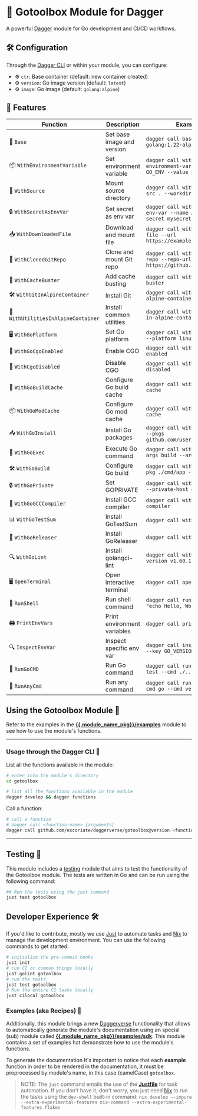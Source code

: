 # 🧰 Gotoolbox Module for Dagger

A powerful [Dagger](https://dagger.io) module for Go development and CI/CD workflows.

## 🛠️ Configuration

Through the [Dagger CLI](https://docs.dagger.io/cli/465058/install) or within your module, you can configure:

- ⚙️ `ctr`: Base container (default: new container created)
- ⚙️ `version`: Go image version (default: `latest`)
- ⚙️ `image`: Go image (default: `golang:alpine`)

## 🌟 Features

| Function                            | Description                 | Example                                                                    |
| ----------------------------------- | --------------------------- | -------------------------------------------------------------------------- |
| 🐳 `Base`                           | Set base image and version  | `dagger call base --image-url golang:1.22-alpine`                          |
| 📦 `WithEnvironmentVariable`        | Set environment variable    | `dagger call with-environment-variable --name GO_ENV --value production`   |
| 📂 `WithSource`                     | Mount source directory      | `dagger call with-source --src . --workdir /app`                           |
| 🔒 `WithSecretAsEnvVar`             | Set secret as env var       | `dagger call with-secret-as-env-var --name API_KEY --secret mysecret`      |
| 📥 `WithDownloadedFile`             | Download and mount file     | `dagger call with-downloaded-file --url https://example.com/file.txt`      |
| 🔄 `WithClonedGitRepo`              | Clone and mount Git repo    | `dagger call with-cloned-git-repo --repo-url https://github.com/user/repo` |
| 🔄 `WithCacheBuster`                | Add cache busting           | `dagger call with-cache-buster`                                            |
| 🛠️ `WithGitInAlpineContainer`       | Install Git                 | `dagger call with-git-in-alpine-container`                                 |
| 🧰 `WithUtilitiesInAlpineContainer` | Install common utilities    | `dagger call with-utilities-in-alpine-container`                           |
| 🖥️ `WithGoPlatform`                 | Set Go platform             | `dagger call with-go-platform --platform linux/amd64`                      |
| 🔧 `WithGoCgoEnabled`               | Enable CGO                  | `dagger call with-go-cgo-enabled`                                          |
| 🚫 `WithCgoDisabled`                | Disable CGO                 | `dagger call with-cgo-disabled`                                            |
| 💾 `WithGoBuildCache`               | Configure Go build cache    | `dagger call with-go-build-cache`                                          |
| 📦 `WithGoModCache`                 | Configure Go mod cache      | `dagger call with-go-mod-cache`                                            |
| 📥 `WithGoInstall`                  | Install Go packages         | `dagger call with-go-install --pkgs github.com/user/pkg@latest`            |
| 🏃 `WithGoExec`                     | Execute Go command          | `dagger call with-go-exec --args build --args ./...`                       |
| 🛠️ `WithGoBuild`                    | Configure Go build          | `dagger call with-go-build --pkg ./cmd/app --race`                         |
| 🔒 `WithGoPrivate`                  | Set GOPRIVATE               | `dagger call with-go-private --private-host example.com`                   |
| 🔧 `WithGoGCCCompiler`              | Install GCC compiler        | `dagger call with-go-gcc-compiler`                                         |
| 📊 `WithGoTestSum`                  | Install GoTestSum           | `dagger call with-go-test-sum`                                             |
| 🚀 `WithGoReleaser`                 | Install GoReleaser          | `dagger call with-go-releaser`                                             |
| 🔍 `WithGoLint`                     | Install golangci-lint       | `dagger call with-go-lint --version v1.60.1`                               |
| 🖥️ `OpenTerminal`                   | Open interactive terminal   | `dagger call open-terminal`                                                |
| 🐚 `RunShell`                       | Run shell command           | `dagger call run-shell --cmd "echo Hello, World!"`                         |
| 🖨️ `PrintEnvVars`                   | Print environment variables | `dagger call print-env-vars`                                               |
| 🔍 `InspectEnvVar`                  | Inspect specific env var    | `dagger call inspect-env-var --key GO_VERSION`                             |
| 🏃 `RunGoCMD`                       | Run Go command              | `dagger call run-go-cmd --cmd test --cmd ./...`                            |
| 🏃 `RunAnyCmd`                      | Run any command             | `dagger call run-any-cmd --cmd go --cmd version`                           |

## Using the Gotoolbox Module 🚀

Refer to the examples in the [**{{.module_name_pkg}}/examples**]({{.module_name_pkg}}/examples) module to see how to use the module's functions.

---

### Usage through the Dagger CLI 🚀

List all the functions available in the module:

```bash
# enter into the module's directory
cd gotoolbox

# list all the functions available in the module
dagger develop && dagger functions
```

Call a function:

```bash
# call a function
# dagger call <function-name> [arguments]
dagger call github.com/excoriate/daggerverse/gotoolbox@version <function-name> [arguments]
```

---

## Testing 🧪

This module includes a [testing]({{.module_name_pkg}}/tests) module that aims to test the functionality of the Gotoolbox module. The tests are written in Go and can be run using the following command:

```bash
## Run the tests using the just command
just test gotoolbox
```

## Developer Experience 🛠️

If you'd like to contribute, mostly we use [Just](https://just.systems) to automate tasks and [Nix](https://nixos.org) to manage the development environment. You can use the following commands to get started:

```bash
# initialize the pre-commit hooks
just init
# run CI or common things locally
just golint gotoolbox
# run the tests
just test gotoolbox
# Run the entire CI tasks locally
just cilocal gotoolbox
```

### Examples (aka Recipes) 🍲

Additionally, this module brings a new [Daggerverse](https://daggerverse.dev/) functionality that allows to automatically generate the module's documentation using an special (sub) module called [**{{.module_name_pkg}}/examples/sdk**]({{.module_name_pkg}}/examples). This module contains a set of examples hat demonstrate how to use the module's functions.

To generate the documentation
It's important to notice that each **example** function in order to be rendered in the documentation, it must be preprocessed by module's name, in this case (camelCase) `gotoolbox`.

> NOTE: The `just` command entails the use of the [**Justfile**](https://just.systems) for task automation. If you don't have it, don't worry, you just need [Nix](https://nixos.org) to run the tasks using the `dev-shell` built-in command: `nix develop --impure --extra-experimental-features nix-command --extra-experimental-features flakes`
